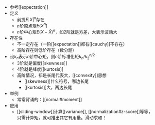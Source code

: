 - 参考[[expectation]]
- 定义
  - 前提$E|X|^n$存在
  - $n$阶原点矩$E(X^n)$
  - $n$阶中心矩$E(X-\bar X)^n$，如2阶就是方差，大表示波动大
- 存在性
  - 不一定存在（一阶[[expectation]]都有[[cauchy]]不存在）
  - 高阶存在则低阶存在（数分题）
- 设$k_n$表示$n$阶中心矩，则$n$阶标准化矩$k_n/k_2^{n/2}$
  - 3阶就是偏度[[skewness]]
  - 4阶就是峰度[[kurtosis]]
  - 高阶情况，都是长尾代表大，[[convexity]]思想
    - [[skewness]]什么符号，哪边长尾
    - [[kurtosis]]大，两边长尾
- 举例
  - 常常背诵的：[[normal#moment]]
- 应用
  - [[sliding-window]]计算[[variance]], [[normalization#z-score]]等等，只需计算矩，就可推出其它有用量。滑动求和！